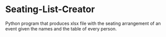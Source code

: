 # Seating-List-Creator
Python program that produces xlsx file with the seating arrangement of an event given the names and the table of every person.
